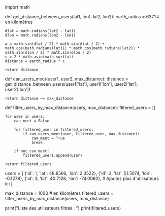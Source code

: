 import math

def get_distance_between_users(lat1, lon1, lat2, lon2):
    earth_radius = 6371  # en kilomètres

    dlat = math.radians(lat2 - lat1)
    dlon = math.radians(lon2 - lon1)

    a = math.sin(dlat / 2) * math.sin(dlat / 2) + math.cos(math.radians(lat1)) * math.cos(math.radians(lat2)) * math.sin(dlon / 2) * math.sin(dlon / 2)
    c = 2 * math.asin(math.sqrt(a))
    distance = earth_radius * c

    return distance

def can_users_meet(user1, user2, max_distance):
    distance = get_distance_between_users(user1['lat'], user1['lon'], user2['lat'], user2['lon'])

    return distance <= max_distance

def filter_users_by_max_distance(users, max_distance):
    filtered_users = []

    for user in users:
        can_meet = False

        for filtered_user in filtered_users:
            if can_users_meet(user, filtered_user, max_distance):
                can_meet = True
                break

        if not can_meet:
            filtered_users.append(user)

    return filtered_users

users = [
    {'id': 1, 'lat': 48.8566, 'lon': 2.3522},
    {'id': 2, 'lat': 51.5074, 'lon': -0.1278},
    {'id': 3, 'lat': 40.7128, 'lon': -74.0060},
    # Ajoutez plus d'utilisateurs ici
]

max_distance = 1000  # en kilomètres
filtered_users = filter_users_by_max_distance(users, max_distance)

print("Liste des utilisateurs filtrés : ")
print(filtered_users)
